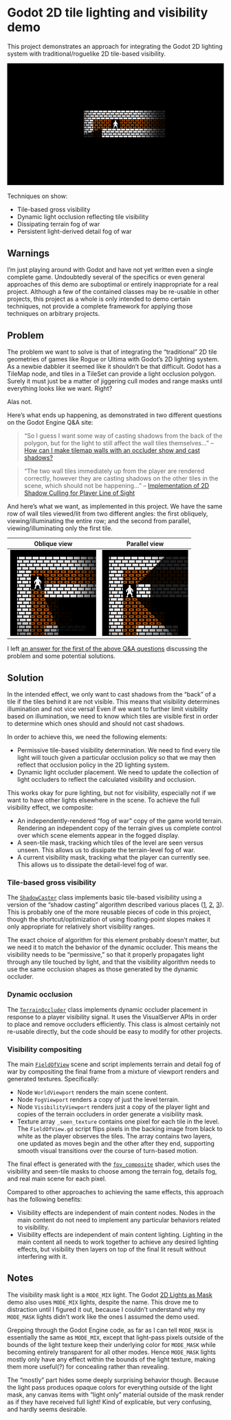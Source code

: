 # Godot 2D tile lighting and visibility demo

This project demonstrates an approach for integrating the Godot 2D lighting
system with traditional/roguelike 2D tile-based visibility.

![Demo movie](doc/demo.webp)

Techniques on show:

- Tile-based gross visibility
- Dynamic light occlusion reflecting tile visibility
- Dissipating terrain fog of war
- Persistent light-derived detail fog of war

## Warnings

I’m just playing around with Godot and have not yet written even a single
complete game.  Undoubtedly several of the specifics or even general approaches
of this demo are suboptimal or entirely inappropriate for a real project.
Although a few of the contained classes may be re-usable in other projects, this
project as a whole is only intended to demo certain techniques, not provide a
complete framework for applying those techniques on arbitrary projects.

## Problem

The problem we want to solve is that of integrating the “traditional” 2D tile
geometries of games like Rogue or Ultima with Godot’s 2D lighting system.  As a
newbie dabbler it seemed like it shouldn’t be that difficult.  Godot has a
TileMap node, and tiles in a TileSet can provide a light occlusion polygon.
Surely it must just be a matter of jiggering cull modes and range masks until
everything looks like we want.  Right?

Alas not.

Here’s what ends up happening, as demonstrated in two different questions on the
Godot Engine Q&A site:

> “So I guess I want some way of casting shadows from the back of the polygon,
> but for the light to still affect the wall tiles themselves...” – [How can I make tilemap walls with an occluder show and cast shadows?][q1]

> “The two wall tiles immediately up from the player are rendered correctly,
> however they are casting shadows on the other tiles in the scene, which should
> not be happening...” – [Implementation of 2D Shadow Culling for Player Line of Sight][q2]

[q1]: https://godotengine.org/qa/23818/how-can-make-tilemap-walls-with-occluder-show-and-cast-shadows
[q2]: https://godotengine.org/qa/35474/implementation-of-2d-shadow-culling-for-player-line-of-sight

And here’s what we want, as implemented in this project.  We have the same row
of wall tiles viewed/lit from two different angles: the first obliquely,
viewing/illuminating the entire row; and the second from parallel,
viewing/illuminating only the first tile.

| Oblique view         | Parallel view         |
| :---:                | :---:                 |
| ![](doc/oblique.png) | ![](doc/parallel.png) |

I left [an answer for the first of the above Q&A questions][answer] discussing
the problem and some potential solutions.

[answer]: https://godotengine.org/qa/23818/how-can-make-tilemap-walls-with-occluder-show-and-cast-shadows?show=81284#a81284

## Solution

In the intended effect, we only want to cast shadows from the “back” of a tile
if the tiles behind it are not visible.  This means that visibility determines
illumination and not vice versa!  Even if we want to further limit visibility
based on illumination, we need to know which tiles are visible first in order to
determine which ones should and should not cast shadows.

In order to achieve this, we need the following elements:

- Permissive tile-based visibility determination.  We need to find every tile
  light will touch given a particular occlusion policy so that we may then
  reflect that occlusion policy in the 2D lighting system.
- Dynamic light occluder placement.  We need to update the collection of light
  occluders to reflect the calculated visibility and occlusion.
  
This works okay for pure lighting, but not for visibility, especially not if we
want to have other lights elsewhere in the scene.  To achieve the full
visibility effect, we composite:

- An independently-rendered “fog of war” copy of the game world terrain.
  Rendering an independent copy of the terrain gives us complete control over
  which scene elements appear in the fogged display.
- A seen-tile mask, tracking which tiles of the level are seen versus unseen.
  This allows us to dissipate the terrain-level fog of war.
- A current visibility mask, tracking what the player can currently see.  This
  allows us to dissipate the detail-level fog of war.

### Tile-based gross visibility

The [`ShadowCaster`](ShadowCaster.gd) class implements basic tile-based
visibility using a version of the “shadow casting” algorithm described various
places ([1][sc1], [2][sc2], [3][sc3]).  This is probably one of the more
reusable pieces of code in this project, though the shortcut/optimization of
using floating-point slopes makes it only appropriate for relatively short
visibility ranges.

[sc1]: http://www.adammil.net/blog/v125_Roguelike_Vision_Algorithms.html
[sc2]: https://journal.stuffwithstuff.com/2015/09/07/what-the-hero-sees/
[sc3]: https://www.albertford.com/shadowcasting/

The exact choice of algorithm for this element probably doesn’t matter, but we
need it to match the behavior of the dynamic occluder.  This means the
visibility needs to be “permissive,” so that it properly propagates light
through any tile touched by light, and that the visibility algorithm needs to
use the same occlusion shapes as those generated by the dynamic occluder.

### Dynamic occlusion

The [`TerrainOccluder`](TerrainOccluder.gd) class implements dynamic occluder
placement in response to a player visibility signal.  It uses the VisualServer
APIs in order to place and remove occluders efficiently.  This class is almost
certainly not re-usable directly, but the code should be easy to modify for
other projects.

### Visibility compositing

The main [`FieldOfView`](FieldOfView.gd) scene and script implements terrain and
detail fog of war by compositing the final frame from a mixture of viewport
renders and generated textures.  Specifically:

- Node `WorldViewport` renders the main scene content.
- Node `FogViewport` renders a copy of just the level terrain.
- Node `VisibilityViewport` renders just a copy of the player light and copies
  of the terrain occluders in order generate a visibility mask.
- Texture array `_seen_texture` contains one pixel for each tile in the level.
  The `FieldOfView.gd` script flips pixels in the backing image from black to
  white as the player observes the tiles.  The array contains two layers, one
  updated as moves begin and the other after they end, supporting smooth visual
  transitions over the course of turn-based motion.

The final effect is generated with the [`fov_composite`](fov_composite.shader)
shader, which uses the visibility and seen-tile masks to choose among the
terrain fog, details fog, and real main scene for each pixel.

Compared to other approaches to achieving the same effects, this approach has
the following benefits:

- Visibility effects are independent of main content nodes.  Nodes in the main
  content do not need to implement any particular behaviors related to
  visibility.
- Visibility effects are independent of main content lighting.  Lighting in the
  main content all needs to work together to achieve any desired lighting
  effects, but visibility then layers on top of the final lit result without
  interfering with it.

## Notes

The visibility mask light is a `MODE_MIX` light.  The Godot [2D Lights as
Mask][light2d_as_mask] demo also uses `MODE_MIX` lights, despite the name.  This
drove me to distraction until I figured it out, because I couldn’t understand
why my `MODE_MASK` lights didn’t work like the ones I assumed the demo used.

[light2d_as_mask]: https://github.com/godotengine/godot-demo-projects/tree/master/2d/light2d_as_mask

Grepping through the Godot Engine code, as far as I can tell `MODE_MASK` is
essentially the same as `MODE_MIX`, except that light-pass pixels outside of the
bounds of the light texture keep their underlying color for `MODE_MASK` while
becoming entirely transparent for all other modes.  Hence `MODE_MASK` lights
mostly only have any effect within the bounds of the light texture, making them
more useful(?) for concealing rather than revealing.

The “mostly” part hides some deeply surprising behavior though.  Because the
light pass produces opaque colors for everything outside of the light mask, any
canvas items with “light only” material outside of the mask render as if they
have received full light!  Kind of explicable, but very confusing, and hardly
seems desirable.
